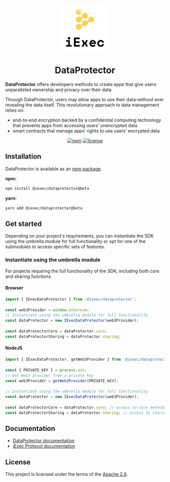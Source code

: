 <p align="center">
  <a href="https://iex.ec/" rel="noopener" target="_blank"><img width="150" src="/logo-iexec.png" alt="iExec logo"/></a>
</p>

<h1 align="center">DataProtector</h1>

**DataProtector** offers developers methods to create apps that give users unparalleled ownership and privacy over their data.

Through DataProtector, users may allow apps to use their data–without ever revealing the data itself. This revolutionary approach to data management relies on:

- end-to-end encryption backed by a confidential computing technology that prevents apps from accessing users’ unencrypted data
- smart contracts that manage apps’ rights to use users’ encrypted data

<div align="center">

[![npm](https://img.shields.io/badge/npm-2.0.0--beta-blue)](https://www.npmjs.com/package/@iexec/dataprotector) [![license](https://img.shields.io/badge/license-Apache%202-blue)](/packages/sdk/LICENSE)

</div>

## Installation

DataProtector is available as an [npm package](https://www.npmjs.com/package/@iexec/dataprotector).

**npm:**

```sh
npm install @iexec/dataprotector@beta
```

**yarn:**

```sh
yarn add @iexec/dataprotector@beta
```

## Get started

Depending on your project's requirements, you can instantiate the SDK using the
umbrella module for full functionality or opt for one of the submodules to
access specific sets of features.

### Instantiate using the umbrella module

For projects requiring the full functionality of the SDK, including both core
and sharing functions.

#### Browser

```ts
import { IExecDataProtector } from '@iexec/dataprotector';

const web3Provider = window.ethereum;
// Instantiate using the umbrella module for full functionality
const dataProtector = new IExecDataProtector(web3Provider);

const dataProtectorCore = dataProtector.core;
const dataProtectorSharing = dataProtector.sharing;
```

#### NodeJS

```ts
import { IExecDataProtector, getWeb3Provider } from '@iexec/dataprotector';

const { PRIVATE_KEY } = process.env;
// Get Web3 provider from a private key
const web3Provider = getWeb3Provider(PRIVATE_KEY);

// Instantiate using the umbrella module for full functionality
const dataProtector = new IExecDataProtector(web3Provider);

const dataProtectorCore = dataProtector.core; // access to core methods
const dataProtectorSharing = dataProtector.sharing; // access to sharing methods
```

## Documentation

- [DataProtector documentation](https://documentation-tools.vercel.app/)
- [iExec Protocol documentation](https://protocol.docs.iex.ec)

## License

This project is licensed under the terms of the
[Apache 2.0](/packages/sdk/LICENSE).
